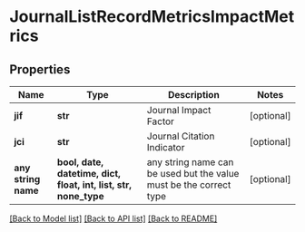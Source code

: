 # JournalListRecordMetricsImpactMetrics


## Properties
Name | Type | Description | Notes
------------ | ------------- | ------------- | -------------
**jif** | **str** | Journal Impact Factor | [optional] 
**jci** | **str** | Journal Citation Indicator | [optional] 
**any string name** | **bool, date, datetime, dict, float, int, list, str, none_type** | any string name can be used but the value must be the correct type | [optional]

[[Back to Model list]](../README.md#documentation-for-models) [[Back to API list]](../README.md#documentation-for-api-endpoints) [[Back to README]](../README.md)


